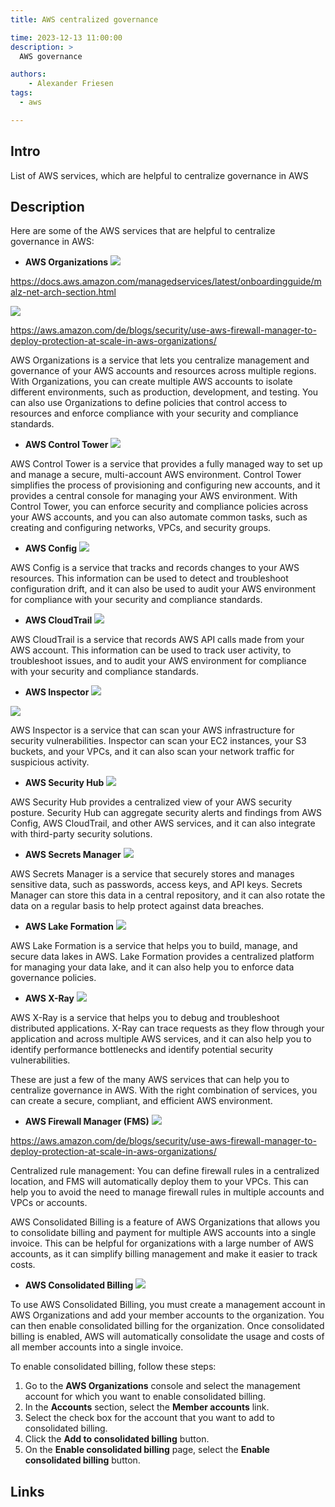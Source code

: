 ```yaml
---
title: AWS centralized governance

time: 2023-12-13 11:00:00
description: >
  AWS governance

authors:
    - Alexander Friesen
tags:
  - aws

---
```


## Intro

List of AWS services, which are helpful to centralize governance in AWS


## Description

Here are some of the AWS services that are helpful to centralize governance in AWS: 

* **AWS Organizations**
 ![](./article00026/organizations-multiaccountlandingzone.png)

 <https://docs.aws.amazon.com/managedservices/latest/onboardingguide/malz-net-arch-section.html>


 ![](./article00026/organizations-ou-example.png)

 <https://aws.amazon.com/de/blogs/security/use-aws-firewall-manager-to-deploy-protection-at-scale-in-aws-organizations/>

AWS Organizations is a service that lets you centralize management and governance of your AWS accounts and resources across multiple regions. With Organizations, you can create multiple AWS accounts to isolate different environments, such as production, development, and testing. You can also use Organizations to define policies that control access to resources and enforce compliance with your security and compliance standards.

* **AWS Control Tower**
 ![](./article00026/controltower.png)

AWS Control Tower is a service that provides a fully managed way to set up and manage a secure, multi-account AWS environment. Control Tower simplifies the process of provisioning and configuring new accounts, and it provides a central console for managing your AWS environment. With Control Tower, you can enforce security and compliance policies across your AWS accounts, and you can also automate common tasks, such as creating and configuring networks, VPCs, and security groups.

* **AWS Config**
![](./article00026/awsconfig.png)

AWS Config is a service that tracks and records changes to your AWS resources. This information can be used to detect and troubleshoot configuration drift, and it can also be used to audit your AWS environment for compliance with your security and compliance standards.

* **AWS CloudTrail**
![](./article00026/cloudtrail.png)

AWS CloudTrail is a service that records AWS API calls made from your AWS account. This information can be used to track user activity, to troubleshoot issues, and to audit your AWS environment for compliance with your security and compliance standards.

* **AWS Inspector**
![](./article00026/inspector.png)

![](./article00026/inspector-console.png)

AWS Inspector is a service that can scan your AWS infrastructure for security vulnerabilities. Inspector can scan your EC2 instances, your S3 buckets, and your VPCs, and it can also scan your network traffic for suspicious activity.

* **AWS Security Hub**
![](./article00026/securityhub.png)

AWS Security Hub provides a centralized view of your AWS security posture. Security Hub can aggregate security alerts and findings from AWS Config, AWS CloudTrail, and other AWS services, and it can also integrate with third-party security solutions.

* **AWS Secrets Manager**
![](./article00026/secretmanager.png)

AWS Secrets Manager is a service that securely stores and manages sensitive data, such as passwords, access keys, and API keys. Secrets Manager can store this data in a central repository, and it can also rotate the data on a regular basis to help protect against data breaches.

* **AWS Lake Formation**
![](./article00026/lakeformation.png)

AWS Lake Formation is a service that helps you to build, manage, and secure data lakes in AWS. Lake Formation provides a centralized platform for managing your data lake, and it can also help you to enforce data governance policies.

* **AWS X-Ray**
![](./article00026/xray.png)

AWS X-Ray is a service that helps you to debug and troubleshoot distributed applications. X-Ray can trace requests as they flow through your application and across multiple AWS services, and it can also help you to identify performance bottlenecks and identify potential security vulnerabilities.

These are just a few of the many AWS services that can help you to centralize governance in AWS. With the right combination of services, you can create a secure, compliant, and efficient AWS environment.


* **AWS Firewall Manager (FMS)**
![](./article00026/xray.png)

<https://aws.amazon.com/de/blogs/security/use-aws-firewall-manager-to-deploy-protection-at-scale-in-aws-organizations/>

Centralized rule management: You can define firewall rules in a centralized location, and FMS will automatically deploy them to your VPCs. This can help you to avoid the need to manage firewall rules in multiple accounts and VPCs or accounts.


AWS Consolidated Billing is a feature of AWS Organizations that allows you to consolidate billing and payment for multiple AWS accounts into a single invoice. This can be helpful for organizations with a large number of AWS accounts, as it can simplify billing management and make it easier to track costs.



* **AWS Consolidated Billing**
![](./article00026/consolidatedbilling.png)

To use AWS Consolidated Billing, you must create a management account in AWS Organizations and add your member accounts to the organization. You can then enable consolidated billing for the organization. Once consolidated billing is enabled, AWS will automatically consolidate the usage and costs of all member accounts into a single invoice.



To enable consolidated billing, follow these steps:

1. Go to the **AWS Organizations** console and select the management account for which you want to enable consolidated billing.
2. In the **Accounts** section, select the **Member accounts** link.
3. Select the check box for the account that you want to add to consolidated billing.
4. Click the **Add to consolidated billing** button.
5. On the **Enable consolidated billing** page, select the **Enable consolidated billing** button.





## Links

 

